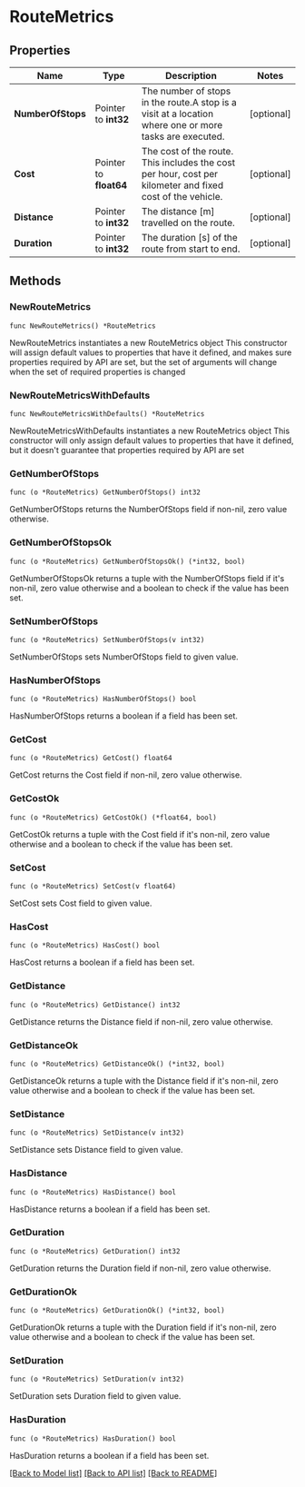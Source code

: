 # RouteMetrics

## Properties

Name | Type | Description | Notes
------------ | ------------- | ------------- | -------------
**NumberOfStops** | Pointer to **int32** | The number of stops in the route.A stop is a visit at a location where one or more tasks are executed. | [optional] 
**Cost** | Pointer to **float64** | The cost of the route. This includes the cost per hour, cost per kilometer and fixed cost of the vehicle. | [optional] 
**Distance** | Pointer to **int32** | The distance [m] travelled on the route. | [optional] 
**Duration** | Pointer to **int32** | The duration [s] of the route from start to end. | [optional] 

## Methods

### NewRouteMetrics

`func NewRouteMetrics() *RouteMetrics`

NewRouteMetrics instantiates a new RouteMetrics object
This constructor will assign default values to properties that have it defined,
and makes sure properties required by API are set, but the set of arguments
will change when the set of required properties is changed

### NewRouteMetricsWithDefaults

`func NewRouteMetricsWithDefaults() *RouteMetrics`

NewRouteMetricsWithDefaults instantiates a new RouteMetrics object
This constructor will only assign default values to properties that have it defined,
but it doesn't guarantee that properties required by API are set

### GetNumberOfStops

`func (o *RouteMetrics) GetNumberOfStops() int32`

GetNumberOfStops returns the NumberOfStops field if non-nil, zero value otherwise.

### GetNumberOfStopsOk

`func (o *RouteMetrics) GetNumberOfStopsOk() (*int32, bool)`

GetNumberOfStopsOk returns a tuple with the NumberOfStops field if it's non-nil, zero value otherwise
and a boolean to check if the value has been set.

### SetNumberOfStops

`func (o *RouteMetrics) SetNumberOfStops(v int32)`

SetNumberOfStops sets NumberOfStops field to given value.

### HasNumberOfStops

`func (o *RouteMetrics) HasNumberOfStops() bool`

HasNumberOfStops returns a boolean if a field has been set.

### GetCost

`func (o *RouteMetrics) GetCost() float64`

GetCost returns the Cost field if non-nil, zero value otherwise.

### GetCostOk

`func (o *RouteMetrics) GetCostOk() (*float64, bool)`

GetCostOk returns a tuple with the Cost field if it's non-nil, zero value otherwise
and a boolean to check if the value has been set.

### SetCost

`func (o *RouteMetrics) SetCost(v float64)`

SetCost sets Cost field to given value.

### HasCost

`func (o *RouteMetrics) HasCost() bool`

HasCost returns a boolean if a field has been set.

### GetDistance

`func (o *RouteMetrics) GetDistance() int32`

GetDistance returns the Distance field if non-nil, zero value otherwise.

### GetDistanceOk

`func (o *RouteMetrics) GetDistanceOk() (*int32, bool)`

GetDistanceOk returns a tuple with the Distance field if it's non-nil, zero value otherwise
and a boolean to check if the value has been set.

### SetDistance

`func (o *RouteMetrics) SetDistance(v int32)`

SetDistance sets Distance field to given value.

### HasDistance

`func (o *RouteMetrics) HasDistance() bool`

HasDistance returns a boolean if a field has been set.

### GetDuration

`func (o *RouteMetrics) GetDuration() int32`

GetDuration returns the Duration field if non-nil, zero value otherwise.

### GetDurationOk

`func (o *RouteMetrics) GetDurationOk() (*int32, bool)`

GetDurationOk returns a tuple with the Duration field if it's non-nil, zero value otherwise
and a boolean to check if the value has been set.

### SetDuration

`func (o *RouteMetrics) SetDuration(v int32)`

SetDuration sets Duration field to given value.

### HasDuration

`func (o *RouteMetrics) HasDuration() bool`

HasDuration returns a boolean if a field has been set.


[[Back to Model list]](../README.md#documentation-for-models) [[Back to API list]](../README.md#documentation-for-api-endpoints) [[Back to README]](../README.md)


